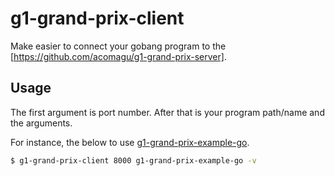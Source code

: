 # g1-grand-prix-client

Make easier to connect your gobang program to the [https://github.com/acomagu/g1-grand-prix-server].

## Usage

The first argument is port number. After that is your program path/name and the arguments.

For instance, the below to use [g1-grand-prix-example-go](https://github.com/acomagu/g1-grand-prix-example-go).

```bash
$ g1-grand-prix-client 8000 g1-grand-prix-example-go -v
```
